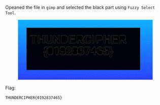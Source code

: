 Opeaned the file in `gimp` and selected the black part using `Fuzzy Select Tool`.

<figure><img src="../src/Steg/Un-Redact/flag.png"></figure>

Flag:
```
THUNDERCIPHER{0192837465}
```